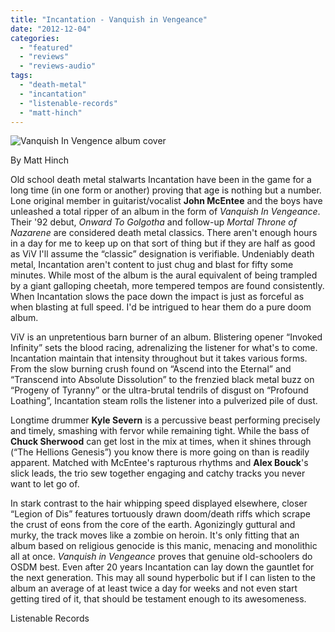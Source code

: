 ```yaml
---
title: "Incantation - Vanquish in Vengeance"
date: "2012-12-04"
categories: 
  - "featured"
  - "reviews"
  - "reviews-audio"
tags: 
  - "death-metal"
  - "incantation"
  - "listenable-records"
  - "matt-hinch"
---
```


![Vanquish In Vengence album cover](http://www.hellbound.ca/wp-content/uploads/2012/12/VanquishInVengence-new.jpg "Vanquish In Vengence")

By Matt Hinch

Old school death metal stalwarts Incantation have been in the game for a long time (in one form or another) proving that age is nothing but a number. Lone original member in guitarist/vocalist **John McEntee** and the boys have unleashed a total ripper of an album in the form of _Vanquish In Vengeance_. Their '92 debut, _Onward To Golgotha_ and follow-up _Mortal Throne of Nazarene_ are considered death metal classics. There aren't enough hours in a day for me to keep up on that sort of thing but if they are half as good as ViV I'll assume the “classic” designation is verifiable. Undeniably death metal, Incantation aren't content to just chug and blast for fifty some minutes. While most of the album is the aural equivalent of being trampled by a giant galloping cheetah, more tempered tempos are found consistently. When Incantation slows the pace down the impact is just as forceful as when blasting at full speed. I'd be intrigued to hear them do a pure doom album.

ViV is an unpretentious barn burner of an album. Blistering opener “Invoked Infinity” sets the blood racing, adrenalizing the listener for what's to come. Incantation maintain that intensity throughout but it takes various forms. From the slow burning crush found on “Ascend into the Eternal” and “Transcend into Absolute Dissolution” to the frenzied black metal buzz on “Progeny of Tyranny” or the ultra-brutal tendrils of disgust on “Profound Loathing”, Incantation steam rolls the listener into a pulverized pile of dust.

Longtime drummer **Kyle Severn** is a percussive beast performing precisely and timely, smashing with fervor while remaining tight. While the bass of **Chuck Sherwood** can get lost in the mix at times, when it shines through (“The Hellions Genesis”) you know there is more going on than is readily apparent. Matched with McEntee's rapturous rhythms and **Alex Bouck**'s slick leads, the trio sew together engaging and catchy tracks you never want to let go of.

In stark contrast to the hair whipping speed displayed elsewhere, closer “Legion of Dis” features tortuously drawn doom/death riffs which scrape the crust of eons from the core of the earth. Agonizingly guttural and murky, the track moves like a zombie on heroin. It's only fitting that an album based on religious genocide is this manic, menacing and monolithic all at once. _Vanquish in Vengeance_ proves that genuine old-schoolers do OSDM best. Even after 20 years Incantation can lay down the gauntlet for the next generation. This may all sound hyperbolic but if I can listen to the album an average of at least twice a day for weeks and not even start getting tired of it, that should be testament enough to its awesomeness.

Listenable Records
